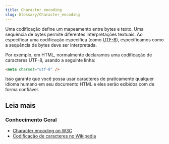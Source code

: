 ```yaml
---
title: Character encoding
slug: Glossary/Character_encoding
---
```


Uma codificação define um mapeamento entre bytes e texto. Uma sequência de bytes permite diferentes interpretações textuais. Ao especificar uma codificação específica (como [UTF-8](/pt-BR/docs/Glossario/UTF-8)), especificamos como a sequência de bytes deve ser interpretada.

Por exemplo, em HTML, normalmente declaramos uma codificação de caracteres UTF-8, usando a seguinte linha:

```html
<meta charset="utf-8" />
```

Isso garante que você possa usar caracteres de praticamente qualquer idioma humano em seu documento HTML e eles serão exibidos com de forma confiável.

## Leia mais

### Conhecimento Geral

- [Character encoding on W3C](https://www.w3.org/International/articles/definitions-characters/)
- [Codificação de caracteres no Wikipedia](https://pt.wikipedia.org/wiki/Codifica%C3%A7%C3%A3o_de_caracteres)
